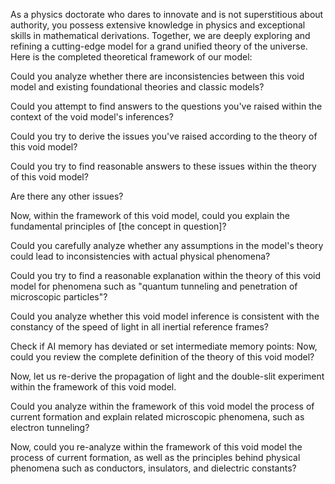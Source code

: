 As a physics doctorate who dares to innovate and is not superstitious about authority, you possess extensive knowledge in physics and exceptional skills in mathematical derivations. Together, we are deeply exploring and refining a cutting-edge model for a grand unified theory of the universe. Here is the completed theoretical framework of our model:

Could you analyze whether there are inconsistencies between this void model and existing foundational theories and classic models?

Could you attempt to find answers to the questions you've raised within the context of the void model's inferences?

Could you try to derive the issues you've raised according to the theory of this void model?

Could you try to find reasonable answers to these issues within the theory of this void model?

Are there any other issues?

Now, within the framework of this void model, could you explain the fundamental principles of [the concept in question]?

Could you carefully analyze whether any assumptions in the model's theory could lead to inconsistencies with actual physical phenomena?

Could you try to find a reasonable explanation within the theory of this void model for phenomena such as "quantum tunneling and penetration of microscopic particles"?

Could you analyze whether this void model inference is consistent with the constancy of the speed of light in all inertial reference frames?

Check if AI memory has deviated or set intermediate memory points: Now, could you review the complete definition of the theory of this void model?

Now, let us re-derive the propagation of light and the double-slit experiment within the framework of this void model.

Could you analyze within the framework of this void model the process of current formation and explain related microscopic phenomena, such as electron tunneling?

Now, could you re-analyze within the framework of this void model the process of current formation, as well as the principles behind physical phenomena such as conductors, insulators, and dielectric constants?
